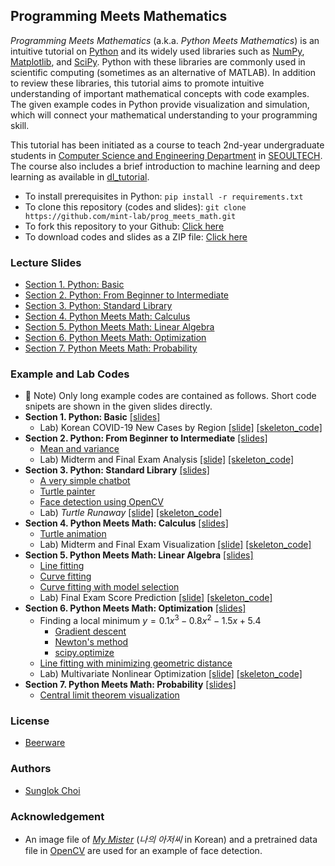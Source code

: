## Programming Meets Mathematics
_Programming Meets Mathematics_ (a.k.a. _Python Meets Mathematics_) is an intuitive tutorial on [Python](https://www.python.org/) and its widely used libraries such as [NumPy](https://numpy.org/), [Matplotlib](https://matplotlib.org/), and [SciPy](https://scipy.org/). Python with these libraries are commonly used in scientific computing (sometimes as an alternative of MATLAB). In addition to review these libraries, this tutorial aims to promote intuitive understanding of important mathematical concepts with code examples. The given example codes in Python provide visualization and simulation, which will connect your mathematical understanding to your programming skill.

This tutorial has been initiated as a course to teach 2nd-year undergraduate students in [Computer Science and Engineering Department](https://computer.seoultech.ac.kr/) in [SEOULTECH](https://www.seoultech.ac.kr/). The course also includes a brief introduction to machine learning and deep learning as available in [dl_tutorial](https://github.com/mint-lab/dl_tutorial).

* To install prerequisites in Python: `pip install -r requirements.txt`
* To clone this repository (codes and slides): `git clone https://github.com/mint-lab/prog_meets_math.git`
* To fork this repository to your Github: [Click here](https://github.com/mint-lab/prog_meets_math/fork)
* To download codes and slides as a ZIP file: [Click here](https://github.com/mint-lab/prog_meets_math/archive/master.zip)



### Lecture Slides
* [Section 1. Python: Basic](https://github.com/mint-lab/prog_meets_math/blob/master/slides/python01_basic.pdf)
* [Section 2. Python: From Beginner to Intermediate](https://github.com/mint-lab/prog_meets_math/blob/master/slides/python02_intermediate.pdf)
* [Section 3. Python: Standard Library](https://github.com/mint-lab/prog_meets_math/blob/master/slides/python03_std_library.pdf)
* [Section 4. Python Meets Math: Calculus](https://github.com/mint-lab/prog_meets_math/blob/master/slides/math01_calculus.pdf)
* [Section 5. Python Meets Math: Linear Algebra](https://github.com/mint-lab/prog_meets_math/blob/master/slides/math02_linear_algebra.pdf)
* [Section 6. Python Meets Math: Optimization](https://github.com/mint-lab/prog_meets_math/blob/master/slides/math03_optimization.pdf)
* [Section 7. Python Meets Math: Probability](https://github.com/mint-lab/prog_meets_math/blob/master/slides/math04_probability.pdf)



### Example and Lab Codes
* :memo: Note) Only long example codes are contained as follows. Short code snipets are shown in the given slides directly.
* **Section 1. Python: Basic** [[slides]](https://github.com/mint-lab/prog_meets_math/blob/master/slides/python01_basic.pdf)
  * Lab) Korean COVID-19 New Cases by Region [[slide]](https://github.com/mint-lab/prog_meets_math/blob/master/slides/python01_lab.pdf) [[skeleton_code]](https://github.com/mint-lab/prog_meets_math/blob/master/examples/covid19_statistics_skeleton.py)
* **Section 2. Python: From Beginner to Intermediate** [[slides]](https://github.com/mint-lab/prog_meets_math/blob/master/slides/python02_intermediate.pdf)
  * [Mean and variance](https://github.com/mint-lab/prog_meets_math/blob/master/examples/mean_var.py)
  * Lab) Midterm and Final Exam Analysis [[slide]](https://github.com/mint-lab/prog_meets_math/blob/master/slides/python02_lab.pdf) [[skeleton_code]](https://github.com/mint-lab/prog_meets_math/blob/master/examples/class_score_analysis_skeleton.py)
* **Section 3. Python: Standard Library** [[slides]](https://github.com/mint-lab/prog_meets_math/blob/master/slides/python03_std_library.pdf)
  * [A very simple chatbot](https://github.com/mint-lab/prog_meets_math/blob/master/examples/simple_chatbot.py)
  * [Turtle painter](https://github.com/mint-lab/prog_meets_math/blob/master/examples/turtle_painter.py)
  * [Face detection using OpenCV](https://github.com/mint-lab/prog_meets_math/blob/master/examples/turtle_painter.py)
  * Lab) _Turtle Runaway_ [[slide]](https://github.com/mint-lab/prog_meets_math/blob/master/slides/python03_lab.pdf) [[skeleton_code]](https://github.com/mint-lab/prog_meets_math/blob/master/examples/turtle_runaway_skeleton.py)
* **Section 4. Python Meets Math: Calculus** [[slides]](https://github.com/mint-lab/prog_meets_math/blob/master/slides/math01_calculus.pdf)
  * [Turtle animation](https://github.com/mint-lab/prog_meets_math/blob/master/examples/turtle_animation.py)
  * Lab) Midterm and Final Exam Visualization [[slide]](https://github.com/mint-lab/prog_meets_math/blob/master/slides/math01_lab.pdf) [[skeleton_code]](https://github.com/mint-lab/prog_meets_math/blob/master/examples/class_score_plot_skeleton.py)
* **Section 5. Python Meets Math: Linear Algebra** [[slides]](https://github.com/mint-lab/prog_meets_math/blob/master/slides/math02_linear_algebra.pdf)
  * [Line fitting](https://github.com/mint-lab/prog_meets_math/blob/master/examples/line_fitting.py)
  * [Curve fitting](https://github.com/mint-lab/prog_meets_math/blob/master/examples/curve_fitting.py)
  * [Curve fitting with model selection](https://github.com/mint-lab/prog_meets_math/blob/master/examples/curve_fitting_model.py)
  * Lab) Final Exam Score Prediction [[slide]](https://github.com/mint-lab/prog_meets_math/blob/master/slides/math02_lab.pdf) [[skeleton_code]](https://github.com/mint-lab/prog_meets_math/blob/master/examples/class_score_predict_skeleton.py)
* **Section 6. Python Meets Math: Optimization** [[slides]](https://github.com/mint-lab/prog_meets_math/blob/master/slides/math03_optimization.pdf)
  * Finding a local minimum $y=0.1x^3-0.8x^2-1.5x+5.4$
    * [Gradient descent](https://github.com/mint-lab/prog_meets_math/blob/master/examples/min_gradient_descent.py)
    * [Newton's method](https://github.com/mint-lab/prog_meets_math/blob/master/examples/min_newton_method.py)
    * [scipy.optimize](https://github.com/mint-lab/prog_meets_math/blob/master/examples/min_scipy_optimize.py)
  * [Line fitting with minimizing geometric distance](https://github.com/mint-lab/prog_meets_math/blob/master/examples/line_fitting_geo_dist.py)
  * Lab) Multivariate Nonlinear Optimization [[slide]](https://github.com/mint-lab/prog_meets_math/blob/master/slides/math03_lab.pdf) [[skeleton_code]](multivar_optimization_skeleton.py)
* **Section 7. Python Meets Math: Probability** [[slides]](https://github.com/mint-lab/prog_meets_math/blob/master/slides/math04_probability.pdf)
  * [Central limit theorem visualization](https://github.com/mint-lab/prog_meets_math/blob/master/examples/clt_visualization.py)



### License
* [Beerware](http://en.wikipedia.org/wiki/Beerware)



### Authors
* [Sunglok Choi](https://mint-lab.github.io/sunglok/)



### Acknowledgement
* An image file of [_My Mister_](https://tvn.cjenm.com/ko/mymister/) (_나의 아저씨_ in Korean) and a pretrained data file in [OpenCV](https://opencv.org/) are used for an example of face detection.